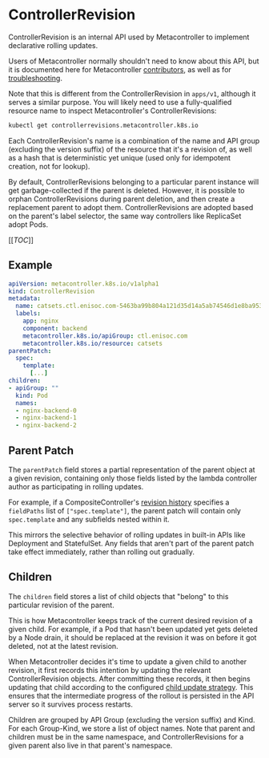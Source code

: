 # ControllerRevision

ControllerRevision is an internal API used by Metacontroller to implement
declarative rolling updates.

Users of Metacontroller normally shouldn't need to know about this API,
but it is documented here for Metacontroller [contributors](../contrib.md),
as well as for [troubleshooting](../guide/troubleshooting.md).

Note that this is different from the ControllerRevision in `apps/v1`,
although it serves a similar purpose.
You will likely need to use a fully-qualified resource name to inspect
Metacontroller's ControllerRevisions:

```sh
kubectl get controllerrevisions.metacontroller.k8s.io
```

Each ControllerRevision's name is a combination of the name and API group
(excluding the version suffix) of the resource that it's a revision of,
as well as a hash that is deterministic yet unique (used only for idempotent
creation, not for lookup).

By default, ControllerRevisions belonging to a particular parent instance
will get garbage-collected if the parent is deleted.
However, it is possible to orphan ControllerRevisions during parent
deletion, and then create a replacement parent to adopt them.
ControllerRevisions are adopted based on the parent's label selector,
the same way controllers like ReplicaSet adopt Pods.

[[_TOC_]]

## Example

```yaml
apiVersion: metacontroller.k8s.io/v1alpha1
kind: ControllerRevision
metadata:
  name: catsets.ctl.enisoc.com-5463ba99b804a121d35d14a5ab74546d1e8ba953
  labels:
    app: nginx
    component: backend
    metacontroller.k8s.io/apiGroup: ctl.enisoc.com
    metacontroller.k8s.io/resource: catsets
parentPatch:
  spec:
    template:
      [...]
children:
- apiGroup: ""
  kind: Pod
  names:
  - nginx-backend-0
  - nginx-backend-1
  - nginx-backend-2
```

## Parent Patch

The `parentPatch` field stores a partial representation of the parent object
at a given revision, containing only those fields listed by the lambda controller
author as participating in rolling updates.

For example, if a CompositeController's [revision history][] specifies
a `fieldPaths` list of `["spec.template"]`, the parent patch will contain
only `spec.template` and any subfields nested within it.

This mirrors the selective behavior of rolling updates in built-in APIs
like Deployment and StatefulSet.
Any fields that aren't part of the parent patch take effect immediately,
rather than rolling out gradually.

[revision history]: ./compositecontroller.md#revision-history

## Children

The `children` field stores a list of child objects that "belong" to this
particular revision of the parent.

This is how Metacontroller keeps track of the current desired revision of
a given child.
For example, if a Pod that hasn't been updated yet gets deleted by a Node
drain, it should be replaced at the revision it was on before it got deleted,
not at the latest revision.

When Metacontroller decides it's time to update a given child to another
revision, it first records this intention by updating the relevant
ControllerRevision objects.
After committing these records, it then begins updating that child according
to the configured [child update strategy](./compositecontroller.md#child-update-strategy).
This ensures that the intermediate progress of the rollout is persisted
in the API server so it survives process restarts.

Children are grouped by API Group (excluding the version suffix) and Kind.
For each Group-Kind, we store a list of object names.
Note that parent and children must be in the same namespace,
and ControllerRevisions for a given parent also live in that
parent's namespace.
